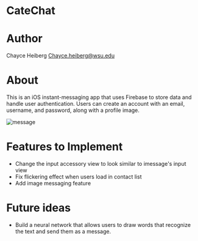 # CateChat

# Author
Chayce Heiberg
Chayce.heiberg@wsu.edu

# About
This is an iOS instant-messaging app that uses Firebase to store data and handle user authentication. Users can create an account with an email, username, and password, along with a profile image.

![message](https://user-images.githubusercontent.com/11234867/31314323-108f39d4-abb3-11e7-990d-947d7125d479.png)

# Features to Implement
- Change the input accessory view to look similar to imessage's input view
- Fix flickering effect when users load in contact list
- Add image messaging feature

# Future ideas
- Build a neural network that allows users to draw words that recognize the text and send them as a message.

